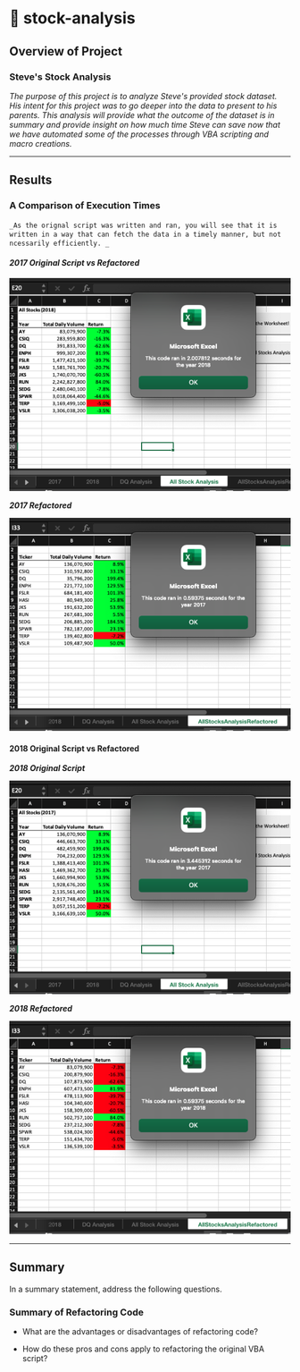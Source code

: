 # :notebook_with_decorative_cover: stock-analysis

## Overview of Project
### Steve's Stock Analysis
   _The purpose of this project is to analyze Steve's provided stock dataset. His intent for this project was to go deeper into the data to present to his parents. This analysis will provide what the outcome of the dataset is in summary and provide insight on how much time Steve can save now that we have automated some of the processes through VBA scripting and macro creations._

---
## Results

### A Comparison of Execution Times
    _As the orignal script was written and ran, you will see that it is written in a way that can fetch the data in a timely manner, but not ncessarily efficiently. _

#### _**2017 Original Script vs Refactored**_

![This is an image](https://github.com/hastyjr/stock-analysis/blob/main/Resources/2017%20-%20original%20script.png) 


_**2017 Refactored**_

![This is an image](https://github.com/hastyjr/stock-analysis/blob/main/Resources/VBA_Challenge_2017.png)


#### **2018 Original Script vs Refactored**

_**2018 Original Script**_

![This is an image](https://github.com/hastyjr/stock-analysis/blob/main/Resources/2018%20-%20orignial%20script.png)
     
_**2018 Refactored**_

![This is an image](https://github.com/hastyjr/stock-analysis/blob/main/Resources/VBA_Challenge_2018.png)
     

--- 
## Summary
 In a summary statement, address the following questions.

### Summary of Refactoring Code
* What are the advantages or disadvantages of refactoring code?

* How do these pros and cons apply to refactoring the original VBA script?
